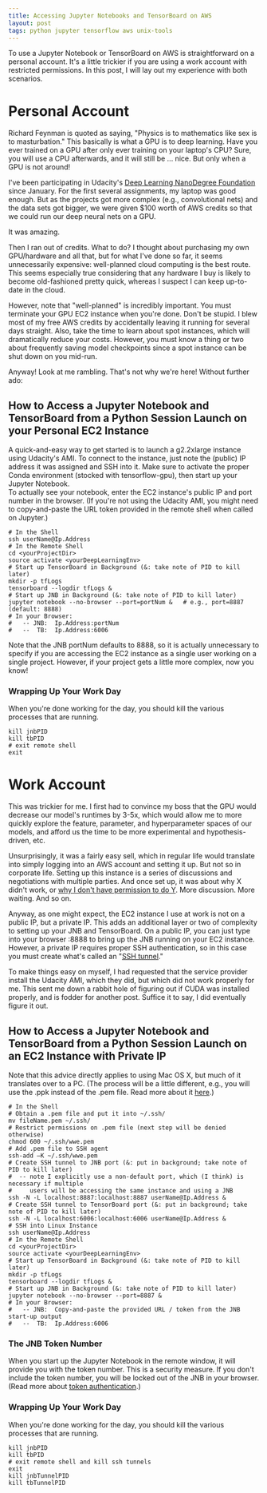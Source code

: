 ```yaml
---
title: Accessing Jupyter Notebooks and TensorBoard on AWS
layout: post
tags: python jupyter tensorflow aws unix-tools
---
```


To use a Jupyter Notebook or TensorBoard on AWS is straightforward on a personal account. 
It's a little trickier if you are using a work account with restricted permissions.
In this post, I will lay out my experience with both scenarios.

# Personal Account

Richard Feynman is quoted as saying, "Physics is to mathematics like sex is to masturbation." This
basically is what a GPU is to deep learning. Have you ever trained on a GPU after only ever training on your laptop's CPU? Sure, you will use a CPU afterwards, and it will still be ... nice.  But only when a GPU is not around!

I've been participating in Udacity's [Deep Learning NanoDegree Foundation](https://www.udacity.com/course/deep-learning-nanodegree-foundation--nd101) since January.  For the first several assignments, my laptop was good enough.  But as the
projects got more complex (e.g., convolutional nets) and the data sets got bigger, we were given $100 worth of AWS credits so that we could run our deep neural nets on a GPU.  

It was amazing.

Then I ran out of credits. What to do? I thought about purchasing my own GPU/hardware and all that, 
but for what I've done so far, it seems unnecessarily expensive: well-planned cloud computing is the best route.
This seems especially true considering that any hardware I buy is
likely to become old-fashioned pretty quick, whereas I suspect I can keep up-to-date in the cloud.

However, note that "well-planned" is incredibly important.  You must terminate your GPU EC2 instance when you're done. 
Don't be stupid.  I blew most of my free AWS credits by accidentally leaving it running for several days straight.
Also, take the time to learn about spot instances, which will dramatically reduce your costs.  However,
you must know a thing or two about frequently saving model checkpoints since a spot instance can be shut down
on you mid-run.  

Anyway! Look at me rambling.  That's not why we're here!  Without further ado:

## How to Access a Jupyter Notebook and TensorBoard from a Python Session Launch on your Personal EC2 Instance

A quick-and-easy way to get started is to launch a g2.2xlarge instance using Udacity's AMI.  To connect to the instance,
just note the (public) IP address it was assigned and SSH into it.  Make 
sure to activate the proper Conda environment (stocked with tensorflow-gpu), then start up your Jupyter Notebook.  
To actually see your notebook, enter the EC2 instance's public IP and port number in the browser. (If you're not using the Udacity AMI, you might need to copy-and-paste the URL token
provided in the remote shell when called on Jupyter.)

```{bash}
# In the Shell
ssh userName@Ip.Address
# In the Remote Shell
cd <yourProjectDir>
source activate <yourDeepLearningEnv>
# Start up TensorBoard in Background (&: take note of PID to kill later)
mkdir -p tfLogs
tensorboard --logdir tfLogs &
# Start up JNB in Background (&: take note of PID to kill later)
jupyter notebook --no-browser --port=portNum &   # e.g., port=8887 (default: 8888)
# In your Browser:  
#   -- JNB:  Ip.Address:portNum
#   --  TB:  Ip.Address:6006
```
Note that the JNB portNum defaults to 8888, so it is actually unnecessary to specify 
if you are accessing the EC2 instance as a single user working on a single project.
However, if your project gets a little more complex, now you know!

### Wrapping Up Your Work Day
When you're done working for the day, you should kill the various processes that are running.

```{bash}
kill jnbPID
kill tbPID
# exit remote shell 
exit
```


# Work Account
This was trickier for me.  I first had to convince my boss that the GPU would 
decrease our model's runtimes by 3-5x, which would allow me to more quickly 
explore the feature, parameter, and hyperparameter spaces of our models, and
afford us the time to be more experimental and hypothesis-driven, etc.

Unsurprisingly, it was a fairly easy sell, which in regular life would translate into simply logging
into an AWS account and setting it up.  But not so in corporate life.  Setting up
this instance is a series of discussions and negotiations with multiple parties.
And once set up, it was about why X didn't work, or [why I don't have permission
to do Y](http://stackoverflow.com/questions/22955682/ec2-instance-on-aws-apt-get-not-working).  More discussion.  More waiting.  And so on.

Anyway, as one might expect, the EC2 instance I use at work is not on a public
IP, but a private IP.  This adds an additional layer or two of complexity to
setting up your JNB and TensorBoard. On a public IP, you can just type into your browser <public IP>:8888 to bring up the JNB running on your EC2 instance. However, a private IP requires proper SSH authentication, so in this case you must create what's called an 
"[SSH tunnel](https://coderwall.com/p/ohk6cg/remote-access-to-ipython-notebooks-via-ssh)."

To make things easy on myself, I had requested that the service provider install the Udacity AMI,
which they did, but which did not work properly for me.  This sent me down a rabbit hole
of figuring out if CUDA was installed properly, and is fodder for another post.  Suffice it to say, 
I did eventually figure it out.

## How to Access a Jupyter Notebook and TensorBoard from a Python Session Launch on an EC2 Instance with Private IP

Note that this advice directly applies to using Mac OS X, but much of it translates over to a PC.
(The process will be a little different, e.g., you will use the .ppk instead of the .pem file. Read more about it [here](https://aws.amazon.com/blogs/security/securely-connect-to-linux-instances-running-in-a-private-amazon-vpc/).)

```{bash}
# In the Shell
# Obtain a .pem file and put it into ~/.ssh/
mv fileName.pem ~/.ssh/
# Restrict permissions on .pem file (next step will be denied otherwise)
chmod 600 ~/.ssh/wwe.pem  
# Add .pem file to SSH agent
ssh-add –K ~/.ssh/wwe.pem
# Create SSH tunnel to JNB port (&: put in background; take note of PID to kill later)
#  -- note I explicitly use a non-default port, which (I think) is necessary if multiple
#     users will be accessing the same instance and using a JNB
ssh -N -L localhost:8887:localhost:8887 userName@Ip.Address &
# Create SSH tunnel to TensorBoard port (&: put in background; take note of PID to kill later)
ssh -N -L localhost:6006:localhost:6006 userName@Ip.Address &
# SSH into Linux Instance
ssh userName@Ip.Address
# In the Remote Shell
cd <yourProjectDir>
source activate <yourDeepLearningEnv>
# Start up TensorBoard in Background (&: take note of PID to kill later)
mkdir -p tfLogs
tensorboard --logdir tfLogs & 
# Start up JNB in Background (&: take note of PID to kill later)
jupyter notebook --no-browser --port=8887 & 
# In your Browser:  
#   -- JNB:  Copy-and-paste the provided URL / token from the JNB start-up output
#   --  TB:  Ip.Address:6006
```
### The JNB Token Number
When you start up the Jupyter Notebook in the remote window, it will provide you with the token number. This is a security measure.  If you don't include the token number, you will be locked out of the JNB in your browser. (Read more about [token authentication](https://github.com/jupyter/notebook/blob/master/docs/source/security.rst).)

### Wrapping Up Your Work Day
When you're done working for the day, you should kill the various processes that are running.

```{bash}
kill jnbPID
kill tbPID
# exit remote shell and kill ssh tunnels
exit
kill jnbTunnelPID
kill tbTunnelPID
```
 
